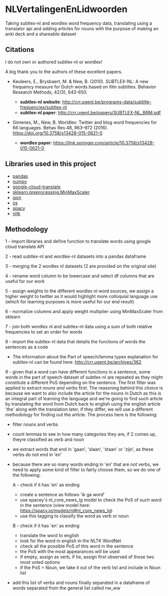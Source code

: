 # NLVertalingenEnLidwoorden
Taking subtlex-nl and wordlex word frequency data, translating using a translator api and adding articles for nouns with the purpose of making an anki deck and a shareable dataset

## Citations
I do not own or authored subtlex-nl or wordlex!

A big thank you to the authors of these excellent papers.

* Keuleers, E., Brysbaert, M. & New, B. (2010). SUBTLEX-NL: A new frequency measure for Dutch words based on film subtitles. Behavior Research Methods, 42(3), 643-650.
  * **subtlex-nl website**: http://crr.ugent.be/programs-data/subtitle-frequencies/subtlex-nl
  * **subtlex-nl paper**: http://crr.ugent.be/papers/SUBTLEX-NL_BRM.pdf

* Gimenes, M., New, B. Worldlex: Twitter and blog word frequencies for 66 languages. Behav Res 48, 963–972 (2016). https://doi.org/10.3758/s13428-015-0621-0
  * **wordlex paper**: https://link.springer.com/article/10.3758/s13428-015-0621-0

## Libraries used in this project
  * [pandas](https://pandas.pydata.org/)
  * [numpy](https://numpy.org/)
  * [google-cloud-translate](https://googleapis.dev/python/translation/latest/index.html)
  * [sklearn.preprocessing.MinMaxScaler](https://scikit-learn.org/stable/modules/generated/sklearn.preprocessing.MinMaxScaler.html)
  * [json](https://docs.python.org/3/library/json.html)
  * [os](https://docs.python.org/3.3/library/os.html?highlight=os.environ#os.environ)
  * [spacy](https://spacy.io/)
  * [nltk](https://www.nltk.org/)

## Methodology
1 - import libraries and define function to translate words using google cloud translate API

2 - read subtlex-nl and wordlex-nl datasets into a pandas dataframe

3 - merging the 2 wordlex nl datasets (2 are provided on the original site)

4 - rename word column to be lowercase and select df columns that are useful for our work

5 - assign weights to the different wordlex nl word sources, we assign a higher weight to twitter as it would highlight more colloquial language use (which for learning purposes is more useful for our end result)

6 - normalize columns and apply weight multiplier using MinMaxScaler from sklearn

7 - join both wordlex nl and subtlex-nl data using a sum of both relative frequencies to set an order for words

8 - import the subtlex-nl data that details the functions of words the sentences as a code

  * The information about the Part of speech/lemma types explanation for subtlex-nl can be found here: http://crr.ugent.be/archives/362

9 - given that a word can have different functions in a sentence, some words in the part of speech dataset of subtlex-nl are repeated as they might constitute a different PoS depending on the sentence. The first filter was applied to extract *nouns and verbs* first. The reasoning behind this choice is because we want to also include the article for the nouns in Dutch as this is an integral part of learning the language and we're going to find such article by translating the word from Dutch back to english using the english article 'the' along with the translation later, if they differ, we will use a different methodology for finding out the article. The process here is the following:

  * filter nouns and verbs
  * count lemmas to see in how many categories they are, if 2 comes up, theyre classified as verb and noun
  * we extract words that end in 'gaan', 'slaan', 'staan' or 'zijn', as these verbs do not end in 'en'
  * because there are so many words ending in 'en' that are *not* verbs, we need to apply some kind of filter to fairly choose them, so we do one of the following:
  
    A - check if it has 'en' as ending
      * create a sentence as follows 'ik ga *word*' 
      * use spacey's nl_core_news_lg model to check the PoS of such *word* in the sentence (view model here: https://spacy.io/models/nl#nl_core_news_lg)
      * use this tagging to classify the word as verb or noun
  
    B - check if it has 'en' as ending
      * translate the word to english
      * look for the word in english in the NLTK WordNet
      * check all the possible PoS of this word in the sentence
      * the PoS with the most appearances will be used
      * if empty, assign as verb, if tie, assign first observed of those two most voted options
    * if the PoS = Noun, we take it out of the verb list and include in Noun list
  * add this list of verbs and nouns finally separated in a dataframe of words separated from the general list called nw_ww








